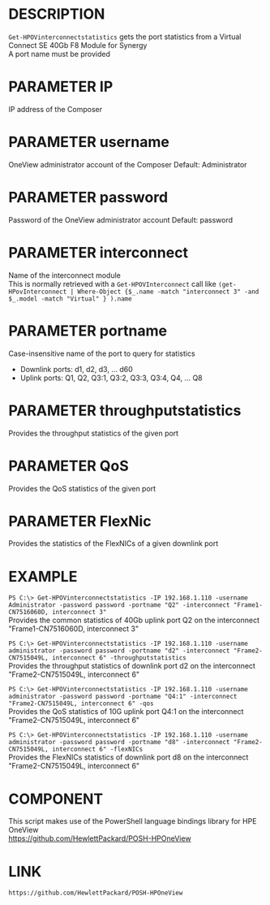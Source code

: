 # DESCRIPTION
   `Get-HPOVinterconnectstatistics` gets the port statistics from a Virtual Connect SE 40Gb F8 Module for Synergy   
   A port name must be provided
       
# PARAMETER IP
  IP address of the Composer
    
# PARAMETER username
  OneView administrator account of the Composer
  Default: Administrator
  
# PARAMETER password
  Password of the OneView administrator account 
  Default: password
  
# PARAMETER interconnect
  Name of the interconnect module  
  This is normally retrieved with a `Get-HPOVInterconnect` call like `(get-HPovInterconnect | Where-Object {$_.name -match "interconnect 3" -and $_.model -match "Virtual" } ).name`
  
# PARAMETER portname
  Case-insensitive name of the port to query for statistics  
  - Downlink ports: d1, d2, d3, ... d60
  - Uplink ports: Q1, Q2, Q3:1, Q3:2, Q3:3, Q3:4, Q4, ... Q8 

# PARAMETER throughputstatistics 
  Provides the throughput statistics of the given port 
   
# PARAMETER QoS
  Provides the QoS statistics of the given port 

# PARAMETER FlexNic
  Provides the statistics of the FlexNICs of a given downlink port 

# EXAMPLE
  `PS C:\> Get-HPOVinterconnectstatistics -IP 192.168.1.110 -username Administrator -password password -portname "Q2" -interconnect "Frame1-CN7516060D, interconnect 3"`  
  Provides the common statistics of 40Gb uplink port Q2 on the interconnect "Frame1-CN7516060D, interconnect 3"
  
  `PS C:\> Get-HPOVinterconnectstatistics -IP 192.168.1.110 -username administrator -password password -portname "d2" -interconnect "Frame2-CN7515049L, interconnect 6" -throughputstatistics`  
  Provides the throughput statistics of downlink port d2 on the interconnect "Frame2-CN7515049L, interconnect 6"
  
  `PS C:\> Get-HPOVinterconnectstatistics -IP 192.168.1.110 -username administrator -password password -portname "Q4:1" -interconnect "Frame2-CN7515049L, interconnect 6" -qos`  
  Provides the QoS statistics of 10G uplink port Q4:1 on the interconnect "Frame2-CN7515049L, interconnect 6"

  `PS C:\> Get-HPOVinterconnectstatistics -IP 192.168.1.110 -username administrator -password password -portname "d8" -interconnect "Frame2-CN7515049L, interconnect 6" -flexNICs`  
  Provides the FlexNICs statistics of downlink port d8 on the interconnect "Frame2-CN7515049L, interconnect 6"

# COMPONENT
  This script makes use of the PowerShell language bindings library for HPE OneView  
  https://github.com/HewlettPackard/POSH-HPOneView

# LINK
    https://github.com/HewlettPackard/POSH-HPOneView
  
